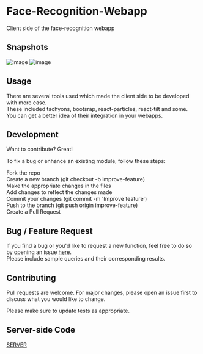# Face-Recognition-Webapp
Client side of the face-recognition webapp

## Snapshots
![image](https://user-images.githubusercontent.com/56764533/85941037-f0a96b80-b93d-11ea-91dc-70d22e9f2df2.png)
![image](https://user-images.githubusercontent.com/56764533/85941042-f8691000-b93d-11ea-97c8-791c4ec95424.png)


## Usage
There are several tools used which made the client side to be developed with more ease.\
These included tachyons, bootsrap, react-particles, react-tilt and some.\
You can get a better idea of their integration in your webapps.

## Development
Want to contribute? Great!

To fix a bug or enhance an existing module, follow these steps:

Fork the repo\
Create a new branch (git checkout -b improve-feature)\
Make the appropriate changes in the files\
Add changes to reflect the changes made\
Commit your changes (git commit -m 'Improve feature')\
Push to the branch (git push origin improve-feature)\
Create a Pull Request

## Bug / Feature Request
If you find a bug or you'd like to request a new function, feel free to do so by opening an issue [here](https://github.com/ayush-020198/facerecogn_front_end/issues/new).\
Please include sample queries and their corresponding results.

## Contributing
Pull requests are welcome. For major changes, please open an issue first to discuss what you would like to change.

Please make sure to update tests as appropriate.

## Server-side Code
[SERVER](https://github.com/ayush-020198/face_recogn_back_end)
